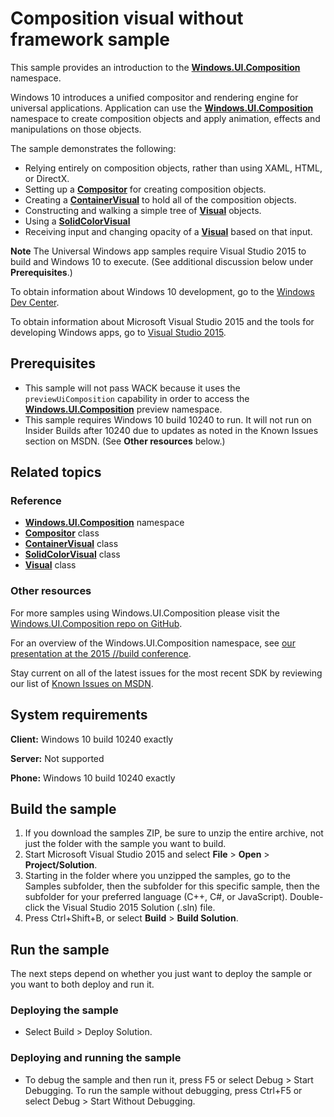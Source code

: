 <!---
  category: GraphicsAndAnimation
  samplefwlink: http://go.microsoft.com/fwlink/p/?LinkId=620483
--->

# Composition visual without framework sample

This sample provides an introduction to the
[**Windows.UI.Composition**](https://msdn.microsoft.com/en-us/library/windows.ui.composition.aspx) namespace.

Windows 10 introduces a unified compositor and rendering engine for universal applications.
Application can use the
[**Windows.UI.Composition**](https://msdn.microsoft.com/en-us/library/windows.ui.composition.aspx) namespace
to create composition objects and apply animation, effects and manipulations on those objects.

The sample demonstrates the following:

* Relying entirely on composition objects, rather than using XAML, HTML, or DirectX.
* Setting up a [**Compositor**](https://msdn.microsoft.com/en-us/library/windows.ui.composition.compositor.aspx) for creating composition objects.
* Creating a [**ContainerVisual**](https://msdn.microsoft.com/en-us/library/windows.ui.composition.containervisual.aspx)
  to hold all of the composition objects.
* Constructing and walking a simple tree of [**Visual**](https://msdn.microsoft.com/en-us/library/windows.ui.composition.visual.aspx) objects.
* Using a [**SolidColorVisual**](https://msdn.microsoft.com/en-us/library/windows.ui.composition.solidcolorvisual.aspx)
* Receiving input and
  changing opacity of a [**Visual**](https://msdn.microsoft.com/en-us/library/windows.ui.composition.visual.aspx) based on that input.

**Note** The Universal Windows app samples require Visual Studio 2015 to build and Windows 10 to execute.
(See additional discussion below under **Prerequisites**.)

To obtain information about Windows 10 development, go to the [Windows Dev Center](https://dev.windows.com).

To obtain information about Microsoft Visual Studio 2015 and the tools for developing Windows apps, go to [Visual Studio 2015](http://go.microsoft.com/fwlink/?LinkID=532422).

## Prerequisites

- This sample will not pass WACK because it uses the
  `previewUiComposition` capability in order to access the
  [**Windows.UI.Composition**](https://msdn.microsoft.com/en-us/library/windows.ui.composition.aspx) preview namespace.
- This sample requires Windows 10 build 10240 to run. It will not run on Insider Builds after 10240 due to updates as noted in the Known Issues section on MSDN.
(See **Other resources** below.)

## Related topics

### Reference

* [**Windows.UI.Composition**](https://msdn.microsoft.com/en-us/library/windows.ui.composition.aspx) namespace
* [**Compositor**](https://msdn.microsoft.com/en-us/library/windows.ui.composition.compositor.aspx) class
* [**ContainerVisual**](https://msdn.microsoft.com/en-us/library/windows.ui.composition.containervisual.aspx) class
* [**SolidColorVisual**](https://msdn.microsoft.com/en-us/library/windows.ui.composition.solidcolorvisual.aspx) class
* [**Visual**](https://msdn.microsoft.com/en-us/library/windows.ui.composition.visual.aspx) class

### Other resources

For more samples using Windows.UI.Composition please visit the [Windows.UI.Composition repo on GitHub](https://github.com/Microsoft/composition).

For an overview of the Windows.UI.Composition namespace,
see [our presentation at the 2015 //build conference](https://channel9.msdn.com/Events/Build/2015/2-672).

Stay current on all of the latest issues for the most recent SDK by reviewing our list of
[Known Issues on MSDN](https://social.msdn.microsoft.com/Forums/en-US/home?forum=Win10SDKToolsIssues&sort=relevancedesc&brandIgnore=True&searchTerm=Windows.UI.Composition).

## System requirements

**Client:** Windows 10 build 10240 exactly

**Server:** Not supported

**Phone:** Windows 10 build 10240 exactly

## Build the sample

1. If you download the samples ZIP, be sure to unzip the entire archive, not just the folder with the sample you want to build.
2. Start Microsoft Visual Studio 2015 and select **File** \> **Open** \> **Project/Solution**.
3. Starting in the folder where you unzipped the samples, go to the Samples subfolder, then the subfolder for this specific sample, then the subfolder for your preferred language (C++, C#, or JavaScript). Double-click the Visual Studio 2015 Solution (.sln) file.
4. Press Ctrl+Shift+B, or select **Build** \> **Build Solution**.

## Run the sample

The next steps depend on whether you just want to deploy the sample or you want to both deploy and run it.

### Deploying the sample

- Select Build > Deploy Solution.

### Deploying and running the sample

- To debug the sample and then run it, press F5 or select Debug >  Start Debugging. To run the sample without debugging, press Ctrl+F5 or select Debug > Start Without Debugging.
